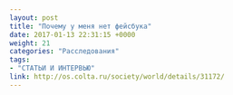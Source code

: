```yaml
---
layout: post
title: "Почему у меня нет фейсбука"
date: 2017-01-13 22:31:15 +0000
weight: 21
categories: "Расследования"
tags:
- "СТАТЬИ И ИНТЕРВЬЮ"
link: http://os.colta.ru/society/world/details/31172/
---
```

